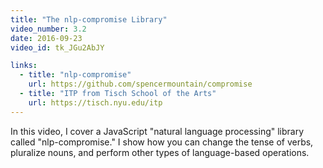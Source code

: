 ```yaml
---
title: "The nlp-compromise Library"
video_number: 3.2
date: 2016-09-23
video_id: tk_JGu2AbJY

links:
  - title: "nlp-compromise"
    url: https://github.com/spencermountain/compromise
  - title: "ITP from Tisch School of the Arts"
    url: https://tisch.nyu.edu/itp
---
```


In this video, I cover a JavaScript "natural language processing" library called "nlp-compromise."   I show how you can change the tense of verbs, pluralize nouns, and perform other types of language-based operations.
